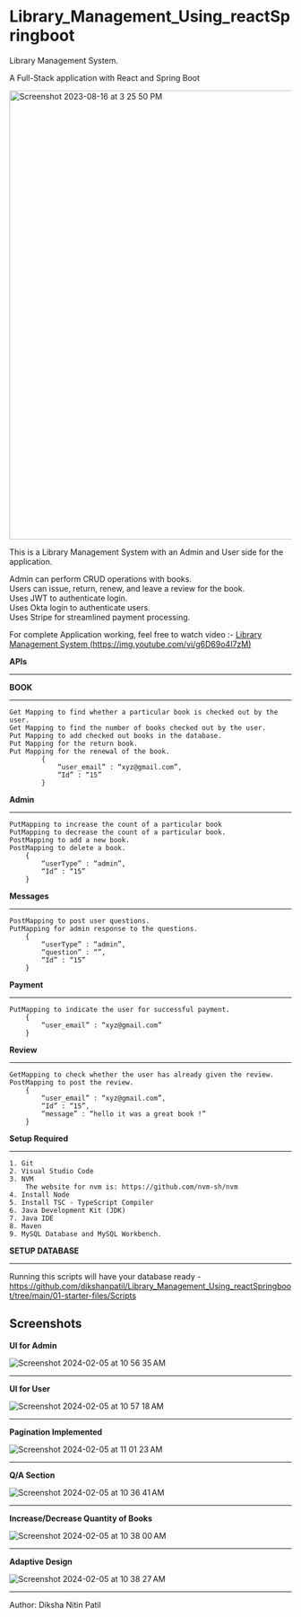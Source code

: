 # Library_Management_Using_reactSpringboot
Library Management System.


A Full-Stack application with React and Spring Boot

<img width="800" alt="Screenshot 2023-08-16 at 3 25 50 PM" src="https://github.com/dikshanpatil/Library_Management_Using_reactSpringboot/assets/128430331/8d24350d-a431-4898-a8f9-fcb3ea2cd857">

This is a Library Management System with an Admin and  User side for the application.   

Admin can perform CRUD operations with books.  
Users can issue, return, renew, and leave a review for the book.  
Uses JWT to authenticate login.  
Uses Okta login to authenticate users.  
Uses Stripe for streamlined payment processing.  

For complete Application working, feel free to watch video :- [Library Management System 
(https://img.youtube.com/vi/g6D69o4I7zM)](https://www.youtube.com/watch?v=g6D69o4I7zM)

**APIs**

---
**BOOK**   

---  

    Get Mapping to find whether a particular book is checked out by the user.
    Get Mapping to find the number of books checked out by the user.
    Put Mapping to add checked out books in the database.
    Put Mapping for the return book.
    Put Mapping for the renewal of the book.
    		{
    			“user_email” : “xyz@gmail.com”,
    			“Id” : “15”
            }

**Admin**  

---  

    PutMapping to increase the count of a particular book
    PutMapping to decrease the count of a particular book.
    PostMapping to add a new book.
    PostMapping to delete a book. 
        {
    		“userType” : “admin”,
    		“Id” : “15”
        }

 
**Messages**  

---  

    PostMapping to post user questions.
    PutMapping for admin response to the questions.
        {
    		“userType” : “admin”,
    		“question” : “”,
    		“Id” : “15”
        }
  
**Payment**  

---  

    PutMapping to indicate the user for successful payment.
        {
    		“user_email” : “xyz@gmail.com”
        }
    	
**Review**  

---  

    GetMapping to check whether the user has already given the review.
    PostMapping to post the review.
        {
    	    “user_email” : “xyz@gmail.com”,
    	    “Id” : “15”,
            “message” : “hello it was a great book !”
        }
 

**Setup Required**  

---  

    1. Git  
    2. Visual Studio Code  
    3. NVM  
    	The website for nvm is: https://github.com/nvm-sh/nvm  
    4. Install Node  
    5. Install TSC - TypeScript Compiler   
    6. Java Development Kit (JDK)  
    7. Java IDE   
    8. Maven  
    9. MySQL Database and MySQL Workbench.    

**SETUP DATABASE**   

---  

 Running this scripts will have your database ready - 
 https://github.com/dikshanpatil/Library_Management_Using_reactSpringboot/tree/main/01-starter-files/Scripts
    
**Screenshots**  
---  

**UI for Admin**  

 ![Screenshot 2024-02-05 at 10 56 35 AM](https://github.com/dikshanpatil/Library_Management_Using_reactSpringboot/assets/128430331/4676879e-311c-41ca-bce4-df0fa8d46960)

---  

**UI for User** 

![Screenshot 2024-02-05 at 10 57 18 AM](https://github.com/dikshanpatil/Library_Management_Using_reactSpringboot/assets/128430331/2e78fa09-5ae7-4f28-8d69-acf38a68ce6c)

---  


 **Pagination Implemented** 
 
![Screenshot 2024-02-05 at 11 01 23 AM](https://github.com/dikshanpatil/Library_Management_Using_reactSpringboot/assets/128430331/99633a10-69a3-4c2d-a0bd-b41854a018b9)

---

**Q/A Section**

![Screenshot 2024-02-05 at 10 36 41 AM](https://github.com/dikshanpatil/Library_Management_Using_reactSpringboot/assets/128430331/25dcdbe3-537b-4692-a9e9-cefc76fe21e2)

---

**Increase/Decrease Quantity of Books**

![Screenshot 2024-02-05 at 10 38 00 AM](https://github.com/dikshanpatil/Library_Management_Using_reactSpringboot/assets/128430331/2f5f763b-b99d-462c-82fd-516de558a190)

---

**Adaptive Design**

![Screenshot 2024-02-05 at 10 38 27 AM](https://github.com/dikshanpatil/Library_Management_Using_reactSpringboot/assets/128430331/1674a446-0024-470c-bb27-269a4f099330)

---

Author: Diksha Nitin Patil
